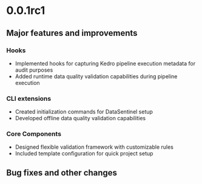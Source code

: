 # 0.0.1rc1
## Major features and improvements

### Hooks
- Implemented hooks for capturing Kedro pipeline execution metadata for audit purposes
- Added runtime data quality validation capabilities during pipeline execution

### CLI extensions
- Created initialization commands for DataSentinel setup
- Developed offline data quality validation capabilities

### Core Components
- Designed flexible validation framework with customizable rules
- Included template configuration for quick project setup

## Bug fixes and other changes
